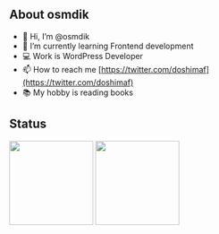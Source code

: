 ## About osmdik

- 👋 Hi, I’m @osmdik
- 🌱 I’m currently learning Frontend development
- 💻 Work is WordPress Developer
- 📫 How to reach me [https://twitter.com/doshimaf](https://twitter.com/doshimaf)
- 📚 My hobby is reading books

## Status

<p align="left">
<img height="150px" src="https://github-readme-stats.vercel.app/api?username=osmdik" />
<img height="150px" src="https://github-readme-stats.vercel.app/api/top-langs/?username=osmdik&layout=compact" />
</p>

<!---
osmdik/osmdik is a ✨ special ✨ repository because its `README.md` (this file) appears on your GitHub profile.
You can click the Preview link to take a look at your changes.
--->
